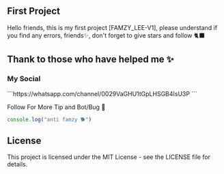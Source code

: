 ## First Project
Hello friends, this is my first project [FAMZY_LEE-V1], please understand if you find any errors, friends✨, don't forget to give stars and follow 🐈‍⬛
## Thank to those who have helped me ✨

<h3>My Social</h3>
```https://whatsapp.com/channel/0029VaGHU1tGpLHSGB4IsU3P
```

Follow For More Tip and Bot/Bug 💫

```javascript
console.log("anti famzy 🐕")
```
## License

This project is licensed under the MIT License - see the LICENSE file for details.
